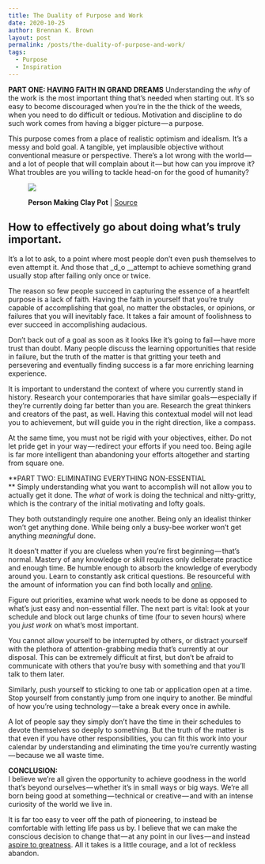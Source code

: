 ```yaml
---
title: The Duality of Purpose and Work
date: 2020-10-25
author: Brennan K. Brown
layout: post
permalink: /posts/the-duality-of-purpose-and-work/
tags:
  - Purpose
  - Inspiration
---
```


**PART ONE: HAVING FAITH IN GRAND DREAMS** Understanding the _why_ of the work is the most important thing that’s needed when starting out. It’s so easy to become discouraged when you’re in the the thick of the weeds, when you need to do difficult or tedious. Motivation and discipline to do such work comes from having a bigger picture — a purpose.

This purpose comes from a place of realistic optimism and idealism. It’s a messy and bold goal. A tangible, yet implausible objective without conventional measure or perspective. There’s a lot wrong with the world — and a lot of people that will complain about it — but how can you improve it? What troubles are you willing to tackle head-on for the good of humanity?

<figure class="wp-caption">

<img data-width="5532" data-height="3688" src="https://cdn-images-1.medium.com/max/2560/1*RijfP3sZSfQXb8V_43OzUA.jpeg" /> <figcaption class="wp-caption-text"><b>Person Making Clay Pot</b> | <a href="https://www.pexels.com/photo/ceramic-artisan-clay-mud-110144/" target="_blank" rel="noopener noreferrer">Source</a></figcaption></figure>

## How to effectively go about doing what’s truly important.

<!--more-->

It’s a lot to ask, to a point where most people don’t even push themselves to even attempt it. And those that \_d_o \_\_attempt to achieve something grand usually stop after failing only once or twice.

The reason so few people succeed in capturing the essence of a heartfelt purpose is a lack of faith. Having the faith in yourself that you’re truly capable of accomplishing that goal, no matter the obstacles, or opinions, or failures that you will inevitably face. It takes a fair amount of foolishness to ever succeed in accomplishing audacious.

Don’t back out of a goal as soon as it looks like it’s going to fail — have more trust than doubt. Many people discuss the learning opportunities that reside in failure, but the truth of the matter is that gritting your teeth and persevering and eventually finding success is a far more enriching learning experience.

It is important to understand the context of where you currently stand in history. Research your contemporaries that have similar goals — especially if they’re currently doing far better than you are. Research the great thinkers and creators of the past, as well. Having this contextual model will not lead you to achievement, but will guide you in the right direction, like a compass.

At the same time, you must not be rigid with your objectives, either. Do not let pride get in your way — redirect your efforts if you need too. Being agile is far more intelligent than abandoning your efforts altogether and starting from square one.

**PART TWO: ELIMINATING EVERYTHING NON-ESSENTIAL  
** Simply understanding what you want to accomplish will not allow you to actually get it done. The _what_ of work is doing the technical and nitty-gritty, which is the contrary of the initial motivating and lofty goals.

They both outstandingly require one another. Being only an idealist thinker won’t get anything done. While being only a busy-bee worker won’t get anything _meaningful_ done.

It doesn’t matter if you are clueless when you’re first beginning — that’s normal. Mastery of any knowledge or skill requires only deliberate practice and enough time. Be humble enough to absorb the knowledge of everybody around you. Learn to constantly ask critical questions. Be resourceful with the amount of information you can find both locally and <a href="https://medium.com/@brennanbrown/guide-to-self-learning-7ea651650d11" target="_blank" rel="noopener noreferrer">online</a>.

Figure out priorities, examine what work needs to be done as opposed to what’s just easy and non-essential filler. The next part is vital: look at your schedule and block out large chunks of time (four to seven hours) where you _just work_ on what’s most important.

You cannot allow yourself to be interrupted by others, or distract yourself with the plethora of attention-grabbing media that’s currently at our disposal. This can be extremely difficult at first, but don’t be afraid to communicate with others that you’re busy with something and that you’ll talk to them later.

Similarly, push yourself to sticking to one tab or application open at a time. Stop yourself from constantly jump from one inquiry to another. Be mindful of how you’re using technology — take a break every once in awhile.

A lot of people say they simply don’t have the time in their schedules to devote themselves so deeply to something. But the truth of the matter is that even if you have other responsibilities, you can fit this work into your calendar by understanding and eliminating the time you’re currently wasting — because we all waste time.

<b>CONCLUSION:</b>  
I believe we’re all given the opportunity to achieve goodness in the world that’s beyond ourselves — whether it’s in small ways or big ways. We’re all born being good at something — technical or creative — and with an intense curiosity of the world we live in.

It is far too easy to veer off the path of pioneering, to instead be comfortable with letting life pass us by. I believe that we can make the conscious decision to change that — at any point in our lives — and instead <a href="https://medium.com/@brennanbrown/our-finite-everything-8ed4d9d70a2f" target="_blank" rel="noopener noreferrer">aspire to greatness</a>. All it takes is a little courage, and a lot of reckless abandon.
